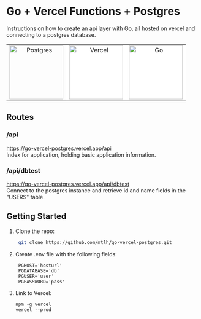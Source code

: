 # Go + Vercel Functions + Postgres 

Instructions on how to create an api layer with Go, all hosted on vercel and connecting to a postgres database.

<table>
  <tr>
    <td align="center">
      <a href="https://www.postgresql.org/">
        <img src="https://cdn.clever-cloud.com/uploads/2023/08/pgsql.svg" alt="Postgres" width="140">
      </a>
    </td>
    <td align="center" style="background-color: white;">
      <a href="https://vercel.com/">
        <img src="https://encore.dev/assets/resources/vercel_cover.jpg" alt="Vercel" width="140">
      </a>
    </td>
    <td align="center" style="background-color: white;">
      <a href="https://go.dev/">
        <img src="https://i.pinimg.com/564x/9c/1a/7b/9c1a7b98ba1e02023393846c9509c587.jpg" alt="Go" width="140">
      </a>
    </td>
  </tr>
</table>

## Routes

### /api
<a href="https://go-vercel-postgres.vercel.app/api">https://go-vercel-postgres.vercel.app/api</a>
<br>
Index for application, holding basic application information.

### /api/dbtest
<a href="https://go-vercel-postgres.vercel.app/api/dbtest">https://go-vercel-postgres.vercel.app/api/dbtest</a>
<br>
Connect to the postgres instance and retrieve id and name fields in the "USERS" table.

## Getting Started

1. Clone the repo:
   ```sh
    git clone https://github.com/mtlh/go-vercel-postgres.git
   ```

2. Create .env file with the following fields:
   ```
    PGHOST='hosturl'
    PGDATABASE='db'
    PGUSER='user'
    PGPASSWORD='pass'
   ```

3. Link to Vercel:
    ```
    npm -g vercel
    vercel --prod
   ```
